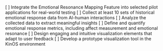 [ ] Integrate the Emotional Resonance Mapping Feature into selected pilot applications for real-world testing
[ ] Collect at least 10 sets of historical emotional response data from AI-human interactions
[ ] Analyze the collected data to extract meaningful insights
[ ] Define and quantify emotional response metrics, including affect measurement and emotional resonance
[ ] Design engaging and intuitive visualization elements that adapt to user feedback
[ ] Develop a prototype visualization tool in the KinOS environment